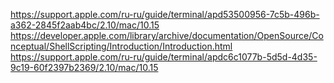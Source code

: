 https://support.apple.com/ru-ru/guide/terminal/apd53500956-7c5b-496b-a362-2845f2aab4bc/2.10/mac/10.15
https://developer.apple.com/library/archive/documentation/OpenSource/Conceptual/ShellScripting/Introduction/Introduction.html
https://support.apple.com/ru-ru/guide/terminal/apdc6c1077b-5d5d-4d35-9c19-60f2397b2369/2.10/mac/10.15
